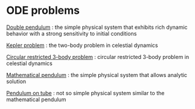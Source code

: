# ODE problems

[Double pendulum](double_pendulum/README.md)
: the simple physical system that exhibits rich dynamic behavior with a strong sensitivity to initial conditions

[Kepler problem](kepler_problem/README.md)
: the two-body problem in celestial dynamics

[Circular restricted 3-body problem](cr_3-body_problem/README.md)
: circular restricted 3-body problem in celestial dynamics

[Mathematical pendulum](mathematical_pendulum/README.md)
: the simple physical system that allows analytic solution

[Pendulum on tube](pendulum_on_tube/julia/problem.md)
: not so simple physical system similar to the mathematical pendulum
